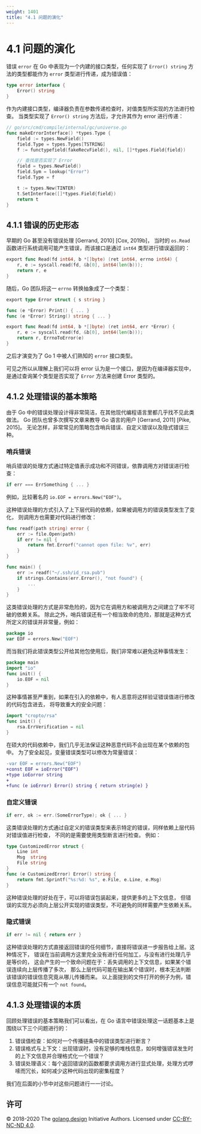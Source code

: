 ```yaml
---
weight: 1401
title: "4.1 问题的演化"
---
```


# 4.1 问题的演化

错误 `error` 在 Go 中表现为一个内建的接口类型，任何实现了 `Error() string`
方法的类型都能作为 `error` 类型进行传递，成为错误值：

```go
type error interface {
	Error() string
}
```

作为内建接口类型，编译器负责在参数传递检查时，对值类型所实现的方法进行检查。
当类型实现了 `Error() string` 方法后，才允许其作为 error 进行传递：

```go
// go/src/cmd/compile/internal/gc/universe.go
func makeErrorInterface() *types.Type {
	field := types.NewField()
	field.Type = types.Types[TSTRING]
	f := functypefield(fakeRecvField(), nil, []*types.Field{field})

	// 查找是否实现了 Error
	field = types.NewField()
	field.Sym = lookup("Error")
	field.Type = f

	t := types.New(TINTER)
	t.SetInterface([]*types.Field{field})
	return t
}
```

## 4.1.1 错误的历史形态

早期的 Go 甚至没有错误处理 [Gerrand, 2010] [Cox, 2019b]，
当时的 `os.Read` 函数进行系统调用可能产生错误，而该接口是通过 `int64` 类型进行错误返回的：

```go
export func Read(fd int64, b *[]byte) (ret int64, errno int64) {
	r, e := syscall.read(fd, &b[0], int64(len(b)));
	return r, e
}
```

随后，Go 团队将这一 `errno` 转换抽象成了一个类型：

```go
export type Error struct { s string }

func (e *Error) Print() { ... }
func (e *Error) String() string { ... }

export func Read(fd int64, b *[]byte) (ret int64, err *Error) {
	r, e := syscall.read(fd, &b[0], int64(len(b)));
	return r, ErrnoToError(e)
}
```

之后才演变为了 Go 1 中被人们熟知的 `error` 接口类型。

可见之所以从理解上我们可以将 error 认为是一个接口，是因为在编译器实现中，
是通过查询某个类型是否实现了 `Error` 方法来创建 Error 类型的。

<!-- TODO: go 1.0 russ cox 关于错误处理的言论 -->

## 4.1.2 处理错误的基本策略

由于 Go 中的错误处理设计得非常简洁，在其他现代编程语言里都几乎找不见此类做法。
Go 团队也曾多次撰写文章来教导 Go 语言的用户 [Gerrand, 2011] [Pike, 2015]。
无论怎样，非常常见的策略包含哨兵错误、自定义错误以及隐式错误三种。

### 哨兵错误

哨兵错误的处理方式通过特定值表示成功和不同错误，依靠调用方对错误进行检查：

```go
if err === ErrSomething { ... }
```

例如，比较著名的 `io.EOF = errors.New("EOF")`。

这种错误处理的方式引入了上下层代码的依赖，如果被调用方的错误类型发生了变化，
则调用方也需要对代码进行修改：

```go
func readf(path string) error {
	err := file.Open(path)
	if err != nil {
		return fmt.Errorf("cannot open file: %v", err)
	}
}

func main() {
	err := readf("~/.ssh/id_rsa.pub")
	if strings.Contains(err.Error(), "not found") {
		...
	}
}
```

这类错误处理的方式是非常危险的，因为它在调用方和被调用方之间建立了牢不可破的依赖关系。
除此之外，哨兵错误还有一个相当致命的危险，那就是这种方式所定义的错误并非常量，例如：

```go
package io
var EOF = errors.New("EOF")
```

而当我们将此错误类型公开给其他包使用后，我们非常难以避免这种事情发生：

```go
package main
import "io"
func init() {
	io.EOF = nil
}
```

这种事情甚至严重到，如果在引入的依赖中，有人恶意将这样验证错误值进行修改的代码包含进去，
将导致重大的安全问题：

```go
import "cropto/rsa"
func init() {
	rsa.ErrVerification = nil
}
```

在硕大的代码依赖中，我们几乎无法保证这种恶意代码不会出现在某个依赖的包中。
为了安全起见，变量错误类型可以修改为常量错误：

```diff
-var EOF = errors.New("EOF")
+const EOF = ioError("EOF")
+type ioEorror string
+
+func (e ioError) Error() string { return string(e) }
```

### 自定义错误

```go
if err, ok := err.(SomeErrorType); ok { ... }
```

这类错误处理的方式通过自定义的错误类型来表示特定的错误，同样依赖上层代码对错误值进行检查，
不同的是需要使用类型断言进行检查。
例如：

```go
type CustomizedError struct {
	Line int
	Msg  string
	File string
}
func (e CustomizedError) Error() string {
	return fmt.Sprintf("%s:%d: %s", e.File, e.Line, e.Msg)
}
```

这种错误处理的好处在于，可以将错误包装起来，提供更多的上下文信息，
但错误的实现方必须向上层公开实现的错误类型，不可避免的同样需要产生依赖关系。

### 隐式错误

```go
if err != nil { return err }
```

这种错误处理的方式直接返回错误的任何细节，直接将错误进一步报告给上层。这种情况下，
错误在当前调用方这里完全没有进行任何加工，与没有进行处理几乎是等价的，
这会产生的一个致命问题在于：丢失调用的上下文信息，如果某个错误连续向上层传播了多次，
那么上层代码可能在输出某个错误时，根本无法判断该错误的错误信息究竟从哪儿传播而来。
以上面提到的文件打开的例子为例，错误信息可能就只有一个 `not found`。

## 4.1.3 处理错误的本质

回顾处理错误的基本策略我们可以看出，在 Go 语言中错误处理这一话题基本上是围绕以下三个问题进行的：

1. 错误值检查：如何对一个传播链条中的错误类型进行断言？
2. 错误格式与上下文：出现错误时，没有足够的堆栈信息，如何增强错误发生时的上下文信息并合理格式化一个错误？
3. 错误处理语义：每个返回错误的函数都要求调用方进行显式处理，处理方式啰嗦而冗长，如何减少这种代码出现的密集程度？

我们在后面的小节中对这些问题进行一一讨论。

## 许可

&copy; 2018-2020 The [golang.design](https://golang.design) Initiative Authors. Licensed under [CC-BY-NC-ND 4.0](https://creativecommons.org/licenses/by-nc-nd/4.0/).